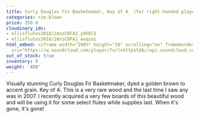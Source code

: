 ```yaml
---
title: Curly Douglas Fir Basketmaker, Key of A  (for right-handed player)
categories: rim-blown
price: 350.0
cloudinary_ids:
- ellisflutes2018/2AnzCDFA2_y9hbl5
- ellisflutes2018/2AnzCDFA1_ewqcwi
html_embed: <iframe width="100%" height="20" scrolling="no" frameborder="no" allow="autoplay"
  src="https://w.soundcloud.com/player/?url=https%3A//api.soundcloud.com/tracks/536548146&color=%23ff5500&inverse=false&auto_play=false&show_user=true"></iframe>
out_of_stock: true
inventory: 0
weight: '450'
---
```


Visually stunning Curly Douglas Fir Basketmaker, dyed a golden brown to accent grain.  Key of A.   This is a very rare wood and the last time I saw any was in 2007.  I recently acquired a very few boards of this beautiful wood and will be using it for some select flutes while supplies last.  When it's gone, it's gone! 